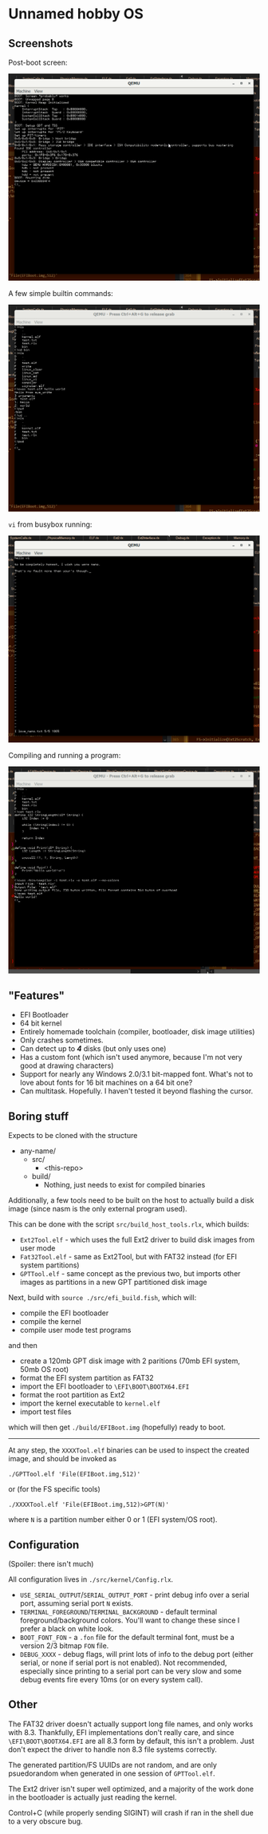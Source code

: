 # Unnamed hobby OS

## Screenshots

Post-boot screen:

![](README-assets/boot.png)

A few simple builtin commands:

![](README-assets/commands.png)

`vi` from busybox running:

![](README-assets/vi.png)

Compiling and running a program:

![](README-assets/compiler.png)

## "Features"

* EFI Bootloader
* 64 bit kernel
* Entirely homemade toolchain (compiler, bootloader, disk image utilities)
* Only crashes sometimes.
* Can detect up to ***4*** disks (but only uses one)
* Has a custom font (which isn't used anymore, because I'm not very good at drawing characters)
* Support for nearly any Windows 2.0/3.1 bit-mapped font. What's not to love about fonts for 16 bit machines on a 64 bit one?
* Can multitask. Hopefully. I haven't tested it beyond flashing the cursor.

## Boring stuff

Expects to be cloned with the structure
* any-name/
    * src/
        * \<this-repo\>
    * build/
        * Nothing, just needs to exist for compiled binaries

Additionally, a few tools need to be built on the host to actually build a disk image (since nasm is the only external program used).

This can be done with the script `src/build_host_tools.rlx`, which builds:

* `Ext2Tool.elf` - which uses the full Ext2 driver to build disk images from user mode
* `Fat32Tool.elf` - same as Ext2Tool, but with FAT32 instead (for EFI system partitions)
* `GPTTool.elf` - same concept as the previous two, but imports other images as partitions in a new GPT partitioned disk image

Next, build with `source ./src/efi_build.fish`, which will:

* compile the EFI bootloader
* compile the kernel
* compile user mode test programs

and then

* create a 120mb GPT disk image with 2 paritions (70mb EFI system, 50mb OS root)
* format the EFI system partition as FAT32
* import the EFI bootloader to `\EFI\BOOT\BOOTX64.EFI`
* format the root partition as Ext2
* import the kernel executable to `kernel.elf`
* import test files

which will then get `./build/EFIBoot.img` (hopefully) ready to boot.

---

At any step, the `XXXXTool.elf` binaries can be used to inspect the created image, and should be invoked as

```
./GPTTool.elf 'File(EFIBoot.img,512)'
```

or (for the FS specific tools)

```
./XXXXTool.elf 'File(EFIBoot.img,512)>GPT(N)'
```

where `N` is a partition number either 0 or 1 (EFI system/OS root).

## Configuration

(Spoiler: there isn't much)

All configuration lives in `./src/kernel/Config.rlx`.

* `USE_SERIAL_OUTPUT`/`SERIAL_OUTPUT_PORT` - print debug info over a serial port, assuming serial port `N` exists.
* `TERMINAL_FOREGROUND`/`TERMINAL_BACKGROUND` - default terminal foreground/background colors. You'll want to change these since I prefer a black on white look.
* `BOOT_FONT_FON` - a `.fon` file for the default terminal font, must be a version 2/3 bitmap `FON` file.
* `DEBUG_XXXX` - debug flags, will print lots of info to the debug port (either serial, or none if serial port is not enabled). Not recommended, especially since printing to a serial port can be very slow and some debug events fire every 10ms (or on every system call).

## Other

The FAT32 driver doesn't actually support long file names, and only works with 8.3. Thankfully, EFI implementations don't really care, and since `\EFI\BOOT\BOOTX64.EFI` are all 8.3 form by default, this isn't a problem. Just don't expect the driver to handle non 8.3 file systems correctly.

The generated partition/FS UUIDs are not random, and are only psuedorandom when generated in one session of `GPTTool.elf`.

The Ext2 driver isn't super well optimized, and a majority of the work done in the bootloader is actually just reading the kernel.

Control+C (while properly sending SIGINT) will crash if ran in the shell due to a very obscure bug.
